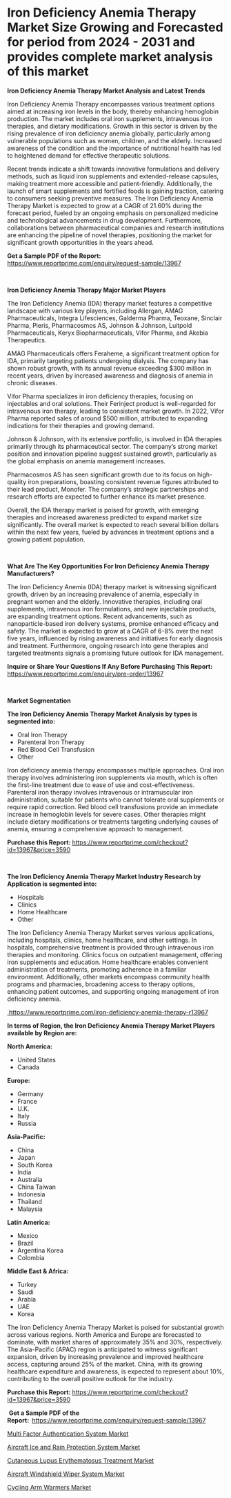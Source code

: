 <p><h1>Iron Deficiency Anemia Therapy Market Size Growing and Forecasted for period from 2024 - 2031 and provides complete market analysis of this market</h1></p><p><strong>Iron Deficiency Anemia Therapy Market Analysis and Latest Trends</strong></p>
<p><p>Iron Deficiency Anemia Therapy encompasses various treatment options aimed at increasing iron levels in the body, thereby enhancing hemoglobin production. The market includes oral iron supplements, intravenous iron therapies, and dietary modifications. Growth in this sector is driven by the rising prevalence of iron deficiency anemia globally, particularly among vulnerable populations such as women, children, and the elderly. Increased awareness of the condition and the importance of nutritional health has led to heightened demand for effective therapeutic solutions.</p><p>Recent trends indicate a shift towards innovative formulations and delivery methods, such as liquid iron supplements and extended-release capsules, making treatment more accessible and patient-friendly. Additionally, the launch of smart supplements and fortified foods is gaining traction, catering to consumers seeking preventive measures. The Iron Deficiency Anemia Therapy Market is expected to grow at a CAGR of 21.60% during the forecast period, fueled by an ongoing emphasis on personalized medicine and technological advancements in drug development. Furthermore, collaborations between pharmaceutical companies and research institutions are enhancing the pipeline of novel therapies, positioning the market for significant growth opportunities in the years ahead.</p></p>
<p><strong>Get a Sample PDF of the Report:&nbsp;</strong> <a href="https://www.reportprime.com/enquiry/request-sample/13967?utm_campaign=1437&utm_medium=2&utm_source=Github&utm_content=ia&utm_term=18102024&utm_id=iron-deficiency-anemia-therapy">https://www.reportprime.com/enquiry/request-sample/13967</a></p>
<p>&nbsp;</p>
<p><strong>Iron Deficiency Anemia Therapy Major Market Players</strong></p>
<p><p>The Iron Deficiency Anemia (IDA) therapy market features a competitive landscape with various key players, including Allergan, AMAG Pharmaceuticals, Integra Lifesciences, Galderma Pharma, Teoxane, Sinclair Pharma, Pieris, Pharmacosmos AS, Johnson & Johnson, Luitpold Pharmaceuticals, Keryx Biopharmaceuticals, Vifor Pharma, and Akebia Therapeutics.</p><p>AMAG Pharmaceuticals offers Feraheme, a significant treatment option for IDA, primarily targeting patients undergoing dialysis. The company has shown robust growth, with its annual revenue exceeding $300 million in recent years, driven by increased awareness and diagnosis of anemia in chronic diseases.</p><p>Vifor Pharma specializes in iron deficiency therapies, focusing on injectables and oral solutions. Their Ferinject product is well-regarded for intravenous iron therapy, leading to consistent market growth. In 2022, Vifor Pharma reported sales of around $500 million, attributed to expanding indications for their therapies and growing demand.</p><p>Johnson & Johnson, with its extensive portfolio, is involved in IDA therapies primarily through its pharmaceutical sector. The company’s strong market position and innovation pipeline suggest sustained growth, particularly as the global emphasis on anemia management increases.</p><p>Pharmacosmos AS has seen significant growth due to its focus on high-quality iron preparations, boasting consistent revenue figures attributed to their lead product, Monofer. The company’s strategic partnerships and research efforts are expected to further enhance its market presence.</p><p>Overall, the IDA therapy market is poised for growth, with emerging therapies and increased awareness predicted to expand market size significantly. The overall market is expected to reach several billion dollars within the next few years, fueled by advances in treatment options and a growing patient population.</p></p>
<p>&nbsp;</p>
<p><strong>What Are The Key Opportunities For Iron Deficiency Anemia Therapy Manufacturers?</strong></p>
<p><p>The Iron Deficiency Anemia (IDA) therapy market is witnessing significant growth, driven by an increasing prevalence of anemia, especially in pregnant women and the elderly. Innovative therapies, including oral supplements, intravenous iron formulations, and new injectable products, are expanding treatment options. Recent advancements, such as nanoparticle-based iron delivery systems, promise enhanced efficacy and safety. The market is expected to grow at a CAGR of 6-8% over the next five years, influenced by rising awareness and initiatives for early diagnosis and treatment. Furthermore, ongoing research into gene therapies and targeted treatments signals a promising future outlook for IDA management.</p></p>
<p><strong>Inquire or Share Your Questions If Any Before Purchasing This Report:</strong> <a href="https://www.reportprime.com/enquiry/pre-order/13967?utm_campaign=1437&utm_medium=2&utm_source=Github&utm_content=ia&utm_term=18102024&utm_id=iron-deficiency-anemia-therapy">https://www.reportprime.com/enquiry/pre-order/13967</a></p>
<p>&nbsp;</p>
<p><strong>Market Segmentation</strong></p>
<p><strong>The Iron Deficiency Anemia Therapy Market Analysis by types is segmented into:</strong></p>
<p><ul><li>Oral Iron Therapy</li><li>Parenteral Iron Therapy</li><li>Red Blood Cell Transfusion</li><li>Other</li></ul></p>
<p><p>Iron deficiency anemia therapy encompasses multiple approaches. Oral iron therapy involves administering iron supplements via mouth, which is often the first-line treatment due to ease of use and cost-effectiveness. Parenteral iron therapy involves intravenous or intramuscular iron administration, suitable for patients who cannot tolerate oral supplements or require rapid correction. Red blood cell transfusions provide an immediate increase in hemoglobin levels for severe cases. Other therapies might include dietary modifications or treatments targeting underlying causes of anemia, ensuring a comprehensive approach to management.</p></p>
<p><strong>Purchase this Report:&nbsp;</strong><a href="https://www.reportprime.com/checkout?id=13967&price=3590&utm_campaign=1437&utm_medium=2&utm_source=Github&utm_content=ia&utm_term=18102024&utm_id=iron-deficiency-anemia-therapy">https://www.reportprime.com/checkout?id=13967&price=3590</a></p>
<p>&nbsp;</p>
<p><strong>The Iron Deficiency Anemia Therapy Market Industry Research by Application is segmented into:</strong></p>
<p><ul><li>Hospitals</li><li>Clinics</li><li>Home Healthcare</li><li>Other</li></ul></p>
<p><p>The Iron Deficiency Anemia Therapy Market serves various applications, including hospitals, clinics, home healthcare, and other settings. In hospitals, comprehensive treatment is provided through intravenous iron therapies and monitoring. Clinics focus on outpatient management, offering iron supplements and education. Home healthcare enables convenient administration of treatments, promoting adherence in a familiar environment. Additionally, other markets encompass community health programs and pharmacies, broadening access to therapy options, enhancing patient outcomes, and supporting ongoing management of iron deficiency anemia.</p></p>
<p><a href="https://www.reportprime.com/iron-deficiency-anemia-therapy-r13967?utm_campaign=1437&utm_medium=2&utm_source=Github&utm_content=ia&utm_term=18102024&utm_id=iron-deficiency-anemia-therapy">&nbsp;https://www.reportprime.com/iron-deficiency-anemia-therapy-r13967</a></p>
<p><strong>In terms of Region, the Iron Deficiency Anemia Therapy Market Players available by Region are:</strong></p>
<p>
    <p> <strong> North America: </strong>
        <ul>
            <li>United States</li>
            <li>Canada</li>
        </ul>
        </p> 
    <p> <strong> Europe: </strong>
        <ul>
            <li>Germany</li>
            <li>France</li>
            <li>U.K.</li>
            <li>Italy</li>
            <li>Russia</li>
        </ul>
        </p> 
    <p> <strong> Asia-Pacific: </strong>
        <ul>
            <li>China</li>
            <li>Japan</li>
            <li>South Korea</li>
            <li>India</li>
            <li>Australia</li>
            <li>China Taiwan</li>
            <li>Indonesia</li>
            <li>Thailand</li>
            <li>Malaysia</li>
        </ul>
        </p> 
    <p> <strong> Latin America: </strong>
        <ul>
            <li>Mexico</li>
            <li>Brazil</li>
            <li>Argentina Korea</li>
            <li>Colombia</li>
        </ul>
        </p> 
    <p> <strong> Middle East & Africa: </strong>
        <ul>
            <li>Turkey</li>
            <li>Saudi</li>
            <li>Arabia</li>
            <li>UAE</li>
            <li>Korea</li>
        </ul>
    </p>
    </p>
<p><p>The Iron Deficiency Anemia Therapy Market is poised for substantial growth across various regions. North America and Europe are forecasted to dominate, with market shares of approximately 35% and 30%, respectively. The Asia-Pacific (APAC) region is anticipated to witness significant expansion, driven by increasing prevalence and improved healthcare access, capturing around 25% of the market. China, with its growing healthcare expenditure and awareness, is expected to represent about 10%, contributing to the overall positive outlook for the industry.</p></p>
<p><strong>Purchase this Report: </strong><a href="https://www.reportprime.com/checkout?id=13967&price=3590&utm_campaign=1437&utm_medium=2&utm_source=Github&utm_content=ia&utm_term=18102024&utm_id=iron-deficiency-anemia-therapy">https://www.reportprime.com/checkout?id=13967&price=3590</a></p>
<p>&nbsp;<strong>Get a Sample PDF of the Report:&nbsp;&nbsp;</strong><a href="https://www.reportprime.com/enquiry/request-sample/13967?utm_campaign=1437&utm_medium=2&utm_source=Github&utm_content=ia&utm_term=18102024&utm_id=iron-deficiency-anemia-therapy">https://www.reportprime.com/enquiry/request-sample/13967</a></p>
<p><strong></strong></p>
<p><p><a href="https://github.com/jilliesetpw0/Market-Research-Report-List-1/blob/main/multi-factor-authentication-system-market.md?utm_campaign=1437&utm_medium=2&utm_source=Github&utm_content=ia&utm_term=18102024&utm_id=iron-deficiency-anemia-therapy">Multi Factor Authentication System Market</a></p><p><a href="https://issuu.com/reportprime-2/docs/aircraft-ice-and-rain-protection-sy_0810117b05a4b7?utm_campaign=1437&utm_medium=2&utm_source=Github&utm_content=ia&utm_term=18102024&utm_id=iron-deficiency-anemia-therapy">Aircraft Ice and Rain Protection System Market</a></p><p><a href="https://github.com/fransisca0zkko/Market-Research-Report-List-1/blob/main/cutaneous-lupus-erythematosus-treatment-market.md?utm_campaign=1437&utm_medium=2&utm_source=Github&utm_content=ia&utm_term=18102024&utm_id=iron-deficiency-anemia-therapy">Cutaneous Lupus Erythematosus Treatment Market</a></p><p><a href="https://issuu.com/reportprime-2/docs/aircraft-windshield-wiper-system-ma_19034b64fd8c39?utm_campaign=1437&utm_medium=2&utm_source=Github&utm_content=ia&utm_term=18102024&utm_id=iron-deficiency-anemia-therapy">Aircraft Windshield Wiper System Market</a></p><p><a href="https://www.linkedin.com/pulse/comprehensive-cycling-arm-warmers-market-report-segmentation-au46f?utm_campaign=1437&utm_medium=2&utm_source=Github&utm_content=ia&utm_term=18102024&utm_id=iron-deficiency-anemia-therapy">Cycling Arm Warmers Market</a></p></p>